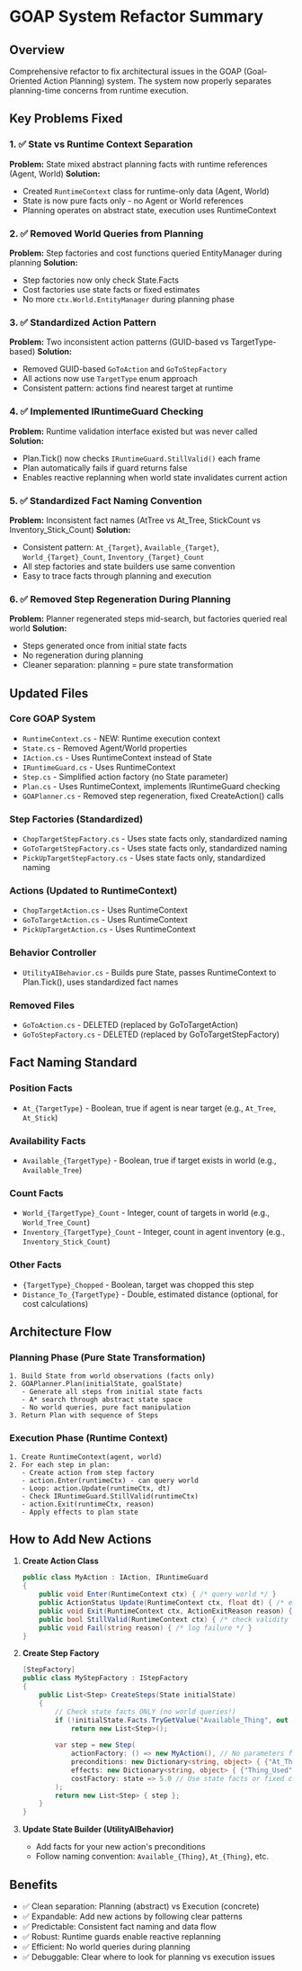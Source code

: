 # GOAP System Refactor Summary

## Overview
Comprehensive refactor to fix architectural issues in the GOAP (Goal-Oriented Action Planning) system. The system now properly separates planning-time concerns from runtime execution.

## Key Problems Fixed

### 1. ✅ State vs Runtime Context Separation
**Problem:** State mixed abstract planning facts with runtime references (Agent, World)
**Solution:** 
- Created `RuntimeContext` class for runtime-only data (Agent, World)
- State is now pure facts only - no Agent or World references
- Planning operates on abstract state, execution uses RuntimeContext

### 2. ✅ Removed World Queries from Planning
**Problem:** Step factories and cost functions queried EntityManager during planning
**Solution:**
- Step factories now only check State.Facts
- Cost factories use state facts or fixed estimates
- No more `ctx.World.EntityManager` during planning phase

### 3. ✅ Standardized Action Pattern
**Problem:** Two inconsistent action patterns (GUID-based vs TargetType-based)
**Solution:**
- Removed GUID-based `GoToAction` and `GoToStepFactory`
- All actions now use `TargetType` enum approach
- Consistent pattern: actions find nearest target at runtime

### 4. ✅ Implemented IRuntimeGuard Checking
**Problem:** Runtime validation interface existed but was never called
**Solution:**
- Plan.Tick() now checks `IRuntimeGuard.StillValid()` each frame
- Plan automatically fails if guard returns false
- Enables reactive replanning when world state invalidates current action

### 5. ✅ Standardized Fact Naming Convention
**Problem:** Inconsistent fact names (AtTree vs At_Tree, StickCount vs Inventory_Stick_Count)
**Solution:**
- Consistent pattern: `At_{Target}`, `Available_{Target}`, `World_{Target}_Count`, `Inventory_{Target}_Count`
- All step factories and state builders use same convention
- Easy to trace facts through planning and execution

### 6. ✅ Removed Step Regeneration During Planning
**Problem:** Planner regenerated steps mid-search, but factories queried real world
**Solution:**
- Steps generated once from initial state facts
- No regeneration during planning
- Cleaner separation: planning = pure state transformation

## Updated Files

### Core GOAP System
- `RuntimeContext.cs` - NEW: Runtime execution context
- `State.cs` - Removed Agent/World properties
- `IAction.cs` - Uses RuntimeContext instead of State
- `IRuntimeGuard.cs` - Uses RuntimeContext
- `Step.cs` - Simplified action factory (no State parameter)
- `Plan.cs` - Uses RuntimeContext, implements IRuntimeGuard checking
- `GOAPlanner.cs` - Removed step regeneration, fixed CreateAction() calls

### Step Factories (Standardized)
- `ChopTargetStepFactory.cs` - Uses state facts only, standardized naming
- `GoToTargetStepFactory.cs` - Uses state facts only, standardized naming
- `PickUpTargetStepFactory.cs` - Uses state facts only, standardized naming

### Actions (Updated to RuntimeContext)
- `ChopTargetAction.cs` - Uses RuntimeContext
- `GoToTargetAction.cs` - Uses RuntimeContext
- `PickUpTargetAction.cs` - Uses RuntimeContext

### Behavior Controller
- `UtilityAIBehavior.cs` - Builds pure State, passes RuntimeContext to Plan.Tick(), uses standardized fact names

### Removed Files
- `GoToAction.cs` - DELETED (replaced by GoToTargetAction)
- `GoToStepFactory.cs` - DELETED (replaced by GoToTargetStepFactory)

## Fact Naming Standard

### Position Facts
- `At_{TargetType}` - Boolean, true if agent is near target (e.g., `At_Tree`, `At_Stick`)

### Availability Facts  
- `Available_{TargetType}` - Boolean, true if target exists in world (e.g., `Available_Tree`)

### Count Facts
- `World_{TargetType}_Count` - Integer, count of targets in world (e.g., `World_Tree_Count`)
- `Inventory_{TargetType}_Count` - Integer, count in agent inventory (e.g., `Inventory_Stick_Count`)

### Other Facts
- `{TargetType}_Chopped` - Boolean, target was chopped this step
- `Distance_To_{TargetType}` - Double, estimated distance (optional, for cost calculations)

## Architecture Flow

### Planning Phase (Pure State Transformation)
```
1. Build State from world observations (facts only)
2. GOAPlanner.Plan(initialState, goalState)
   - Generate all steps from initial state facts
   - A* search through abstract state space
   - No world queries, pure fact manipulation
3. Return Plan with sequence of Steps
```

### Execution Phase (Runtime Context)
```
1. Create RuntimeContext(agent, world)
2. For each step in plan:
   - Create action from step factory
   - action.Enter(runtimeCtx) - can query world
   - Loop: action.Update(runtimeCtx, dt)
   - Check IRuntimeGuard.StillValid(runtimeCtx)
   - action.Exit(runtimeCtx, reason)
   - Apply effects to plan state
```

## How to Add New Actions

1. **Create Action Class**
   ```csharp
   public class MyAction : IAction, IRuntimeGuard
   {
       public void Enter(RuntimeContext ctx) { /* query world */ }
       public ActionStatus Update(RuntimeContext ctx, float dt) { /* execute */ }
       public void Exit(RuntimeContext ctx, ActionExitReason reason) { /* cleanup */ }
       public bool StillValid(RuntimeContext ctx) { /* check validity */ }
       public void Fail(string reason) { /* log failure */ }
   }
   ```

2. **Create Step Factory**
   ```csharp
   [StepFactory]
   public class MyStepFactory : IStepFactory
   {
       public List<Step> CreateSteps(State initialState)
       {
           // Check state facts ONLY (no world queries!)
           if (!initialState.Facts.TryGetValue("Available_Thing", out var avail) || !(bool)avail)
               return new List<Step>();
           
           var step = new Step(
               actionFactory: () => new MyAction(), // No parameters from state
               preconditions: new Dictionary<string, object> { {"At_Thing", true} },
               effects: new Dictionary<string, object> { {"Thing_Used", true} },
               costFactory: state => 5.0 // Use state facts or fixed cost
           );
           return new List<Step> { step };
       }
   }
   ```

3. **Update State Builder (UtilityAIBehavior)**
   - Add facts for your new action's preconditions
   - Follow naming convention: `Available_{Thing}`, `At_{Thing}`, etc.

## Benefits

- ✅ Clean separation: Planning (abstract) vs Execution (concrete)
- ✅ Expandable: Add new actions by following clear patterns  
- ✅ Predictable: Consistent fact naming and data flow
- ✅ Robust: Runtime guards enable reactive replanning
- ✅ Efficient: No world queries during planning
- ✅ Debuggable: Clear where to look for planning vs execution issues
